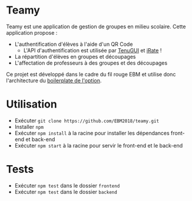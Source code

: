# Teamy

Teamy est une application de gestion de groupes en milieu scolaire.
Cette application propose :
* L'authentification d'élèves à l'aide d'un QR Code
  * L'API d'authentification est utilisée par [TenuGUI](https://github.com/EBM2018/TenuGUI) et [iRate](https://github.com/EBM2018/iRate) !
* La répartition d'élèves en groupes et découpages
* L'affectation de professeurs à des groupes et des découpages

Ce projet est développé dans le cadre du fil rouge EBM et utilise donc l'architecture du [boilerplate de l'option](https://github.com/EBM2018/filrouge-boilerplate).

# Utilisation

* Exécuter `git clone https://github.com/EBM2018/teamy.git`
* Installer `npm`
* Exécuter `npm install` à la racine pour installer les dépendances front-end et back-end
* Exécuter `npm start` à la racine pour servir le front-end et le back-end

# Tests

* Exécuter `npm test` dans le dossier `frontend`
* Exécuter `npm test` dans le dossier `backend`
